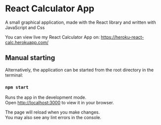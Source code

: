 # React Calculator App

A small graphical application, made with the React library and written with JavaScript and Css

You can view live my React Calculator App on: https://heroku-react-calc.herokuapp.com/

## Manual starting

Alternatively, the application can be started from the root directory in the terminal:

### `npm start`

Runs the app in the development mode.\
Open [http://localhost:3000](http://localhost:3000) to view it in your browser.

The page will reload when you make changes.\
You may also see any lint errors in the console.
